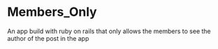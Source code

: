 # Members_Only
An app build with ruby on rails that only allows the members to see the author of the post in the app
